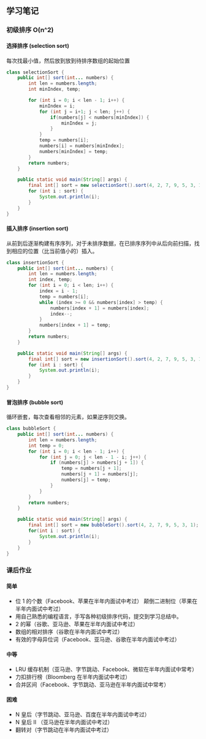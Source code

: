 ## 学习笔记

### 初级排序 O(n^2)
#### 选择排序 (selection sort)
每次找最小值，然后放到放到待排序数组的起始位置
```java
class selectionSort {
    public int[] sort(int... numbers) {
        int len = numbers.length;
        int minIndex, temp;

        for (int i = 0; i < len - 1; i++) {
            minIndex = i;
            for (int j = i+1; j < len; j++) {
                if(numbers[j] < numbers[minIndex]) {
                    minIndex = j;
                }
            }
            temp = numbers[i];
            numbers[i] = numbers[minIndex];
            numbers[minIndex] = temp;
        }
        return numbers;
    }

    public static void main(String[] args) {
        final int[] sort = new selectionSort().sort(4, 2, 7, 9, 5, 3, 1);
        for (int i : sort) {
            System.out.println(i);
        }
    }
}
```
#### 插入排序 (insertion sort)
从前到后逐渐构建有序序列，对于未排序数据，在已排序序列中从后向前扫描，找到相应的位置（比当前值小的）插入。
```java
class insertionSort {
    public int[] sort(int... numbers) {
        int len = numbers.length;
        int index, temp;
        for (int i = 0; i < len; i++) {
            index = i - 1;
            temp = numbers[i];
            while (index >= 0 && numbers[index] > temp) {
                numbers[index + 1] = numbers[index];
                index--;
            }
            numbers[index + 1] = temp;
        }
        return numbers;
    }

    public static void main(String[] args) {
        final int[] sort = new insertionSort().sort(4, 2, 7, 9, 5, 3, 1);
        for (int i : sort) {
            System.out.println(i);
        }
    }
}
```
#### 冒泡排序 (bubble sort)
循环嵌套，每次查看相邻的元素，如果逆序则交换。
```java
class bubbleSort {
    public int[] sort(int... numbers) {
        int len = numbers.length;
        int temp = 0;
        for (int i = 0; i < len - 1; i++) {
            for (int j = 0; j < len - 1 - i; j++) {
                if (numbers[j] > numbers[j + 1]) {
                    temp = numbers[j + 1];
                    numbers[j + 1] = numbers[j];
                    numbers[j] = temp;
                }
            }
        }
        return numbers;
    }

    public static void main(String[] args) {
        final int[] sort = new bubbleSort().sort(4, 2, 7, 9, 5, 3, 1);
        for(int i : sort) {
            System.out.println(i);
        }
    }
}
```
### 课后作业
#### 简单
- 位 1 的个数（Facebook、苹果在半年内面试中考过）
颠倒二进制位（苹果在半年内面试中考过）
- 用自己熟悉的编程语言，手写各种初级排序代码，提交到学习总结中。
- 2 的幂（谷歌、亚马逊、苹果在半年内面试中考过）
- 数组的相对排序（谷歌在半年内面试中考过）
- 有效的字母异位词（Facebook、亚马逊、谷歌在半年内面试中考过）

#### 中等
- LRU 缓存机制（亚马逊、字节跳动、Facebook、微软在半年内面试中常考）
- 力扣排行榜（Bloomberg 在半年内面试中考过）
- 合并区间（Facebook、字节跳动、亚马逊在半年内面试中常考）
#### 困难
- N 皇后（字节跳动、亚马逊、百度在半年内面试中考过）
- N 皇后 II （亚马逊在半年内面试中考过）
- 翻转对（字节跳动在半年内面试中考过）

